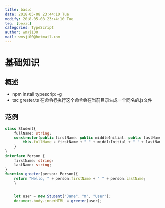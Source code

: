 ```yaml
---
title: basic
date: 2018-05-08 23:44:10 Tue
modify: 2018-05-08 23:44:10 Tue
tag: [basic]
categories: TypeScript
author: wmsj100
mail: wmsj100@hotmail.com
---
```


# 基础知识

## 概述
- npm install typescript -g
- tsc greeter.ts 在命令行执行这个命令会在当前目录生成一个同名的.js文件

## 范例
```ts
class Student{
    fullName: string;
    constructor(public firstName, public middleInitial, public lastName){
        this.fullName = firstName + " " + middleInitial + " " + lastName;
    }
}
interface Person {
    firstName: string;
    lastName: string;
}
function greeter(person: Person){
    return "Hello, " + person.firstName + " " + person.lastName;
    }


    let user = new Student("Jane", "m", "User");
    document.body.innerHTML = greeter(user);
```
